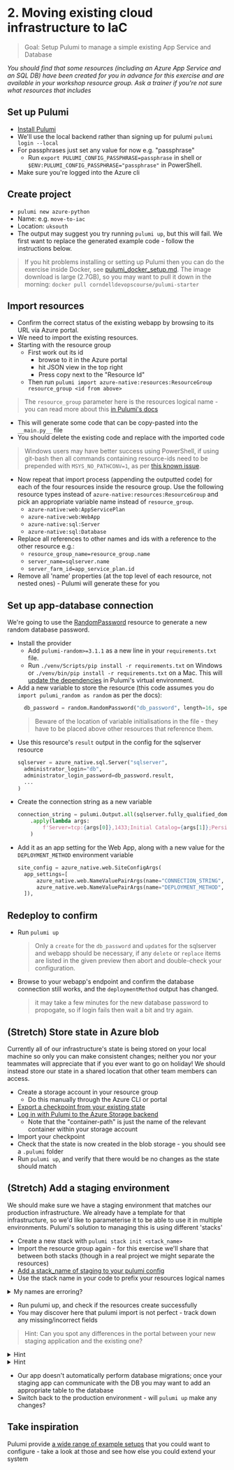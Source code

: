 # 2. Moving existing cloud infrastructure to IaC

> Goal: Setup Pulumi to manage a simple existing App Service and Database

_You should find that some resources (including an Azure App Service and an SQL DB) have been created for you in advance for this exercise and are available in your workshop resource group. Ask a trainer if you're not sure what resources that includes_

## Set up Pulumi

* [Install Pulumi](https://www.pulumi.com/docs/get-started/install/)
* We'll use the local backend rather than signing up for pulumi `pulumi login --local`
* For passphrases just set any value for now e.g. "passphrase"
  * Run `export PULUMI_CONFIG_PASSPHRASE=passphrase` in shell or `$ENV:PULUMI_CONFIG_PASSPHRASE="passphrase"` in PowerShell.
* Make sure you're logged into the Azure cli

## Create project

* `pulumi new azure-python`
* Name: e.g. `move-to-iac`
* Location: `uksouth`
* The output may suggest you try running `pulumi up`, but this will fail. We first want to replace the generated example code - follow the instructions below.

> If you hit problems installing or setting up Pulumi then you can do the exercise inside Docker, see [pulumi_docker_setup.md](pulumi_docker_setup.md). The image download is large (2.7GB), so you may want to pull it down in the morning: `docker pull corndelldevopscourse/pulumi-starter`

## Import resources

* Confirm the correct status of the existing webapp by browsing to its URL via Azure portal.
* We need to import the existing resources.
* Starting with the resource group
  * First work out its id
      * browse to it in the Azure portal 
      * hit JSON view in the top right
      * Press copy next to the "Resource Id"
  * Then run `pulumi import azure-native:resources:ResourceGroup resource_group <id from above>`
> The `resource_group` parameter here is the resources logical name - you can read more about this [in Pulumi's docs](https://www.pulumi.com/docs/troubleshooting/faq/#why-do-resource-names-have-random-hex-character-suffixes)
  * This will generate some code that can be copy-pasted into the `__main.py__` file
  * You should delete the existing code and replace with the imported code
> Windows users may have better success using PowerShell, if using git-bash then all commands containing resource-ids need to be prepended with `MSYS_NO_PATHCONV=1`, as per [this known issue](https://stackoverflow.com/questions/54258996/git-bash-string-parameter-with-at-start-is-being-expanded-to-a-file-path).

* Now repeat that import process (appending the outputted code) for each of the four resources inside the resource group. Use the following resource types instead of `azure-native:resources:ResourceGroup` and pick an appropriate variable name instead of `resource_group`.
  * `azure-native:web:AppServicePlan`
  * `azure-native:web:WebApp`
  * `azure-native:sql:Server`
  * `azure-native:sql:Database`
* Replace all references to other names and ids with a reference to the other resource e.g.:
  * `resource_group_name=resource_group.name`
  * `server_name=sqlserver.name`
  * `server_farm_id=app_service_plan.id`
* Remove all 'name' properties (at the top level of each resource, not nested ones) - Pulumi will generate these for you

## Set up app-database connection
We're going to use the [RandomPassword](https://www.pulumi.com/docs/reference/pkg/random/randompassword/) resource to generate a new random database password.
* Install the provider
  * Add `pulumi-random>=3.1.1` as a new line in your `requirements.txt` file.
  * Run `./venv/Scripts/pip install -r requirements.txt` on Windows or `./venv/bin/pip install -r requirements.txt` on a Mac. This will [update the dependencies](https://www.pulumi.com/docs/intro/languages/python/#packages) in Pulumi's virtual environment.
* Add a new variable to store the resource (this code assumes you do `import pulumi_random as random` as per the docs):
  ```python
    db_password = random.RandomPassword("db_password", length=16, special=True)
  ```
  > Beware of the location of variable initialisations in the file - they have to be placed above other resources that reference them.
* Use this resource's `result` output in the config for the sqlserver resource
  ```python
  sqlserver = azure_native.sql.Server("sqlserver",
    administrator_login="db",
    administrator_login_password=db_password.result,
    ...
  )
  ```
* Create the connection string as a new variable
  ```python
  connection_string = pulumi.Output.all(sqlserver.fully_qualified_domain_name, db.name, sqlserver.administrator_login, db_password.result) \
      .apply(lambda args: 
          f'Server=tcp:{args[0]},1433;Initial Catalog={args[1]};Persist Security Info=False;User ID={args[2]};Password={args[3]};MultipleActiveResultSets=False;Encrypt=True;TrustServerCertificate=False;Connection Timeout=30;'
      )
  ```
* Add it as an app setting for the Web App, along with a new value for the `DEPLOYMENT_METHOD` environment variable
  ```python
  site_config = azure_native.web.SiteConfigArgs(
    app_settings=[
        azure_native.web.NameValuePairArgs(name="CONNECTION_STRING", value=connection_string),
        azure_native.web.NameValuePairArgs(name="DEPLOYMENT_METHOD", value="pulumi")
    ]),

  ```

## Redeploy to confirm
* Run `pulumi up`
  > Only a `create` for the `db_password` and `update`s for the sqlserver and webapp should be necessary, if any `delete` or `replace` items are listed in the given preview then abort and double-check your configuration.
* Browse to your webapp's endpoint and confirm the database connection still works, and the `deploymentMethod` output has changed.
  > it may take a few minutes for the new database password to propogate, so if login fails then wait a bit and try again.

## (Stretch) Store state in Azure blob

Currently all of our infrastructure's state is being stored on your local machine so only you can make consistent changes; neither you nor your teammates will appreciate that if you ever want to go on holiday! We should instead store our state in a shared location that other team members can access.

* Create a storage account in your resource group
  * Do this manually through the Azure CLI or portal
* [Export a checkpoint from your existing state](https://www.pulumi.com/docs/intro/concepts/state/#migrating-between-backends)
* [Log in with Pulumi to the Azure Storage backend](https://www.pulumi.com/docs/intro/concepts/state/#logging-into-the-azure-blob-storage-backend)
  * Note that the "container-path" is just the name of the relevant container within your storage account
* Import your checkpoint
* Check that the state is now created in the blob storage - you should see a `.pulumi` folder
* Run `pulumi up`, and verify that there would be no changes as the state should match

## (Stretch) Add a staging environment

We should make sure we have a staging environment that matches our production infrastructure. We already have a template for that infrastructure, so we'd like to parameterise it to be able to use it in multiple environments. Pulumi's solution to managing this is using different 'stacks'

* Create a new stack with `pulumi stack init <stack_name>`
* Import the resource group again - for this exercise we'll share that between both stacks (though in a real project we might separate the resources)
* [Add a stack_name of staging to your pulumi config](https://www.pulumi.com/docs/intro/concepts/config/)
* Use the stack name in your code to prefix your resources logical names
<details><summary>My names are erroring?</summary>You will find that Pulumi is now creating resources with the names you gave (plus some random noise), rather than the names the resources had when you imported them. Some of the names you provided previously may lead be names Azure won't allow, e.g. underscores in `sql_server` or `web_app`</details>

* Run pulumi up, and check if the resources create successfully
* You may discover here that pulumi import is not perfect - track down any missing/incorrect fields
> Hint: Can you spot any differences in the portal between your new staging application and the existing one?
<details><summary>Hint</summary>How is Pulumi tracking your docker image?</details>
<details><summary>Hint</summary>

You may want to look at adding [a Pulumi firewall rule](https://www.pulumi.com/docs/reference/pkg/azure-native/sql/firewallrule/)</details>

* Our app doesn't automatically perform database migrations; once your staging app can communicate with the DB you may want to add an appropriate table to the database
* Switch back to the production environment - will `pulumi up` make any changes?

## Take inspiration

Pulumi provide [a wide range of example setups](https://github.com/pulumi/examples) that you could want to configure - take a look at those and see how else you could extend your system
